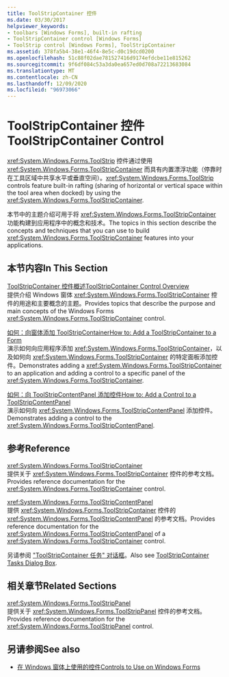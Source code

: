 ```yaml
---
title: ToolStripContainer 控件
ms.date: 03/30/2017
helpviewer_keywords:
- toolbars [Windows Forms], built-in rafting
- ToolStripContainer control [Windows Forms]
- ToolStrip control [Windows Forms], ToolStripContainer
ms.assetid: 378fa5b4-38e1-46f4-8e5c-d0c19dcd0200
ms.openlocfilehash: 51c88f02dae781527416d9174efdcbe11e815262
ms.sourcegitcommit: 9f6df084c53a3da0ea657ed0d708a72213683084
ms.translationtype: MT
ms.contentlocale: zh-CN
ms.lasthandoff: 12/09/2020
ms.locfileid: "96973066"
---
```

# <a name="toolstripcontainer-control"></a><span data-ttu-id="b59a2-102">ToolStripContainer 控件</span><span class="sxs-lookup"><span data-stu-id="b59a2-102">ToolStripContainer Control</span></span>

<span data-ttu-id="b59a2-103"><xref:System.Windows.Forms.ToolStrip> 控件通过使用 <xref:System.Windows.Forms.ToolStripContainer> 而具有内置漂浮功能（停靠时在工具区域中共享水平或垂直空间）。</span><span class="sxs-lookup"><span data-stu-id="b59a2-103"><xref:System.Windows.Forms.ToolStrip> controls feature built-in rafting (sharing of horizontal or vertical space within the tool area when docked) by using the <xref:System.Windows.Forms.ToolStripContainer>.</span></span>  
  
 <span data-ttu-id="b59a2-104">本节中的主题介绍可用于将 <xref:System.Windows.Forms.ToolStripContainer> 功能构建到应用程序中的概念和技术。</span><span class="sxs-lookup"><span data-stu-id="b59a2-104">The topics in this section describe the concepts and techniques that you can use to build <xref:System.Windows.Forms.ToolStripContainer> features into your applications.</span></span>  
  
## <a name="in-this-section"></a><span data-ttu-id="b59a2-105">本节内容</span><span class="sxs-lookup"><span data-stu-id="b59a2-105">In This Section</span></span>  

 [<span data-ttu-id="b59a2-106">ToolStripContainer 控件概述</span><span class="sxs-lookup"><span data-stu-id="b59a2-106">ToolStripContainer Control Overview</span></span>](toolstripcontainer-control-overview.md)  
 <span data-ttu-id="b59a2-107">提供介绍 Windows 窗体 <xref:System.Windows.Forms.ToolStripContainer> 控件的用途和主要概念的主题。</span><span class="sxs-lookup"><span data-stu-id="b59a2-107">Provides topics that describe the purpose and main concepts of the Windows Forms <xref:System.Windows.Forms.ToolStripContainer> control.</span></span>  
  
 [<span data-ttu-id="b59a2-108">如何：向窗体添加 ToolStripContainer</span><span class="sxs-lookup"><span data-stu-id="b59a2-108">How to: Add a ToolStripContainer to a Form</span></span>](how-to-add-a-toolstripcontainer-to-a-form.md)  
 <span data-ttu-id="b59a2-109">演示如何向应用程序添加 <xref:System.Windows.Forms.ToolStripContainer>，以及如何向 <xref:System.Windows.Forms.ToolStripContainer> 的特定面板添加控件。</span><span class="sxs-lookup"><span data-stu-id="b59a2-109">Demonstrates adding a <xref:System.Windows.Forms.ToolStripContainer> to an application and adding a control to a specific panel of the <xref:System.Windows.Forms.ToolStripContainer>.</span></span>  
  
 [<span data-ttu-id="b59a2-110">如何：向 ToolStripContentPanel 添加控件</span><span class="sxs-lookup"><span data-stu-id="b59a2-110">How to: Add a Control to a ToolStripContentPanel</span></span>](how-to-add-a-control-to-a-toolstripcontentpanel.md)  
 <span data-ttu-id="b59a2-111">演示如何向 <xref:System.Windows.Forms.ToolStripContentPanel> 添加控件。</span><span class="sxs-lookup"><span data-stu-id="b59a2-111">Demonstrates adding a control to the <xref:System.Windows.Forms.ToolStripContentPanel>.</span></span>  
  
## <a name="reference"></a><span data-ttu-id="b59a2-112">参考</span><span class="sxs-lookup"><span data-stu-id="b59a2-112">Reference</span></span>  

 <xref:System.Windows.Forms.ToolStripContainer>  
 <span data-ttu-id="b59a2-113">提供关于 <xref:System.Windows.Forms.ToolStripContainer> 控件的参考文档。</span><span class="sxs-lookup"><span data-stu-id="b59a2-113">Provides reference documentation for the <xref:System.Windows.Forms.ToolStripContainer> control.</span></span>  
  
 <xref:System.Windows.Forms.ToolStripContentPanel>  
 <span data-ttu-id="b59a2-114">提供 <xref:System.Windows.Forms.ToolStripContainer> 控件的 <xref:System.Windows.Forms.ToolStripContentPanel> 的参考文档。</span><span class="sxs-lookup"><span data-stu-id="b59a2-114">Provides reference documentation for the <xref:System.Windows.Forms.ToolStripContentPanel> of a <xref:System.Windows.Forms.ToolStripContainer> control.</span></span>  
  
 <span data-ttu-id="b59a2-115">另请参阅 ["ToolStripContainer 任务" 对话框](/previous-versions/visualstudio/visual-studio-2010/ms233647(v=vs.100))。</span><span class="sxs-lookup"><span data-stu-id="b59a2-115">Also see [ToolStripContainer Tasks Dialog Box](/previous-versions/visualstudio/visual-studio-2010/ms233647(v=vs.100)).</span></span>  
  
## <a name="related-sections"></a><span data-ttu-id="b59a2-116">相关章节</span><span class="sxs-lookup"><span data-stu-id="b59a2-116">Related Sections</span></span>  

 <xref:System.Windows.Forms.ToolStripPanel>  
 <span data-ttu-id="b59a2-117">提供关于 <xref:System.Windows.Forms.ToolStripPanel> 控件的参考文档。</span><span class="sxs-lookup"><span data-stu-id="b59a2-117">Provides reference documentation for the <xref:System.Windows.Forms.ToolStripPanel> control.</span></span>  
  
## <a name="see-also"></a><span data-ttu-id="b59a2-118">另请参阅</span><span class="sxs-lookup"><span data-stu-id="b59a2-118">See also</span></span>

- [<span data-ttu-id="b59a2-119">在 Windows 窗体上使用的控件</span><span class="sxs-lookup"><span data-stu-id="b59a2-119">Controls to Use on Windows Forms</span></span>](controls-to-use-on-windows-forms.md)
